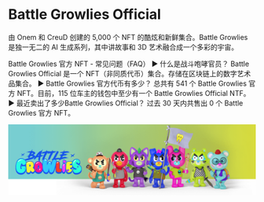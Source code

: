 # Battle Growlies Official

由 Onem 和 CreuD 创建的 5,000 个 NFT 的酷炫和新鲜集合。Battle Growlies 是独一无二的 AI 生成系列，其中讲故事和 3D 艺术融合成一个多彩的宇宙。

Battle Growlies 官方 NFT - 常见问题（FAQ）
▶ 什么是战斗咆哮官员？
Battle Growlies Official 是一个 NFT（非同质代币）集合。存储在区块链上的数字艺术品集合。
▶ Battle Growlies 官方代币有多少？
总共有 541 个 Battle Growlies 官方 NFT。目前，115 位车主的钱包中至少有一个 Battle Growlies Official NTF。
▶ 最近卖出了多少Battle Growlies Official？
过去 30 天内共售出 0 个 Battle Growlies 官方 NFT。

![nft](unnamed.png)
